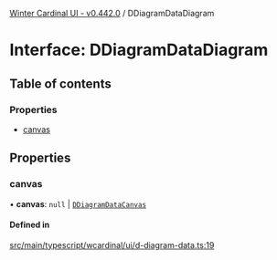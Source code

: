 [Winter Cardinal UI - v0.442.0](../index.md) / DDiagramDataDiagram

# Interface: DDiagramDataDiagram

## Table of contents

### Properties

- [canvas](DDiagramDataDiagram.md#canvas)

## Properties

### canvas

• **canvas**: ``null`` \| [`DDiagramDataCanvas`](DDiagramDataCanvas.md)

#### Defined in

[src/main/typescript/wcardinal/ui/d-diagram-data.ts:19](https://github.com/winter-cardinal/winter-cardinal-ui/blob/v0.442.0/src/main/typescript/wcardinal/ui/d-diagram-data.ts#L19)
